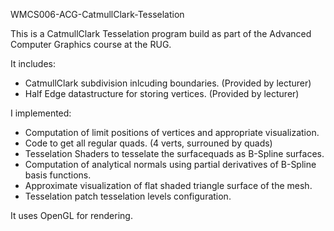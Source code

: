 WMCS006-ACG-CatmullClark-Tesselation

This is a CatmullClark Tesselation program build as part of the Advanced Computer Graphics course at the RUG.

It includes:
- CatmullClark subdivision inlcuding boundaries. (Provided by lecturer)
- Half Edge datastructure for storing vertices. (Provided by lecturer)

I implemented:
- Computation of limit positions of vertices and appropriate visualization. 
- Code to get all regular quads. (4 verts, surrouned by quads)
- Tesselation Shaders to tesselate the surfacequads as B-Spline surfaces.
- Computation of analytical normals using partial derivatives of B-Spline basis functions.
- Approximate visualization of flat shaded triangle surface of the mesh.
- Tesselation patch tesselation levels configuration.

It uses OpenGL for rendering.
